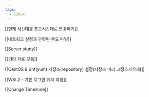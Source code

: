 ```yaml
---
tags:
  - linux
---
```

[[현재 시간대를 표준시간대로 변경하기]]

[[네트워크 설정과 관련된 주요 파일]]

[[Server study]]

[[기타 자료 모음]]

[[CentOS 8 dnf(yum) 저장소(repository) 설정(저장소 미러 고정추가삭제)]]

[[WSL2 - 기본 로그인 유저 지정]]

[[Change Timezone]]